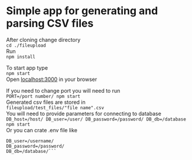 # Simple app for generating and parsing CSV files

After cloning change directory  
``` cd ./fileupload  ```  
Run  
```npm install```  

To start app type  
```npm start```  
Open [localhost:3000](http://localhost:3000) in your browser  
  
If you need to change port you will need to run   
```PORT=/port number/ npm start```  
Generated csv files are stored in  
```fileupload/test_files/"file name".csv```  
You will need to provide parameters for connecting to database  
```DB_host=/host/ DB_user=/user/ DB_password=/password/ DB_db=/database npm start```  
Or you can crate .env file like 
```DB_host=/host/  
DB_user=/username/  
DB_password=/password/  
DB_db=/database/```